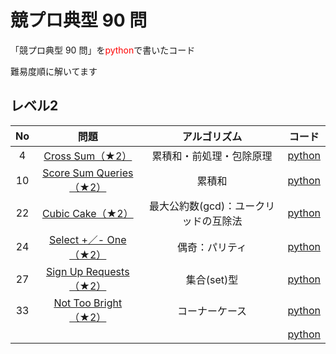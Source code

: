 # 競プロ典型 90 問

「競プロ典型 90 問」を<span style="color: red; ">python</span>で書いたコード

難易度順に解いてます

## レベル2

| No | 問題 | アルゴリズム | コード |
| :----: | :----: | :----: | :----: |
| 4 | [Cross Sum（★2）](https://atcoder.jp/contests/typical90/tasks/typical90_d) | 累積和・前処理・包除原理 | [python](https://github.com/endeavort/Typical-90-Programming-Problems-python/blob/main/Level_2/cross_sum.py) |
| 10 | [Score Sum Queries（★2）](https://atcoder.jp/contests/typical90/tasks/typical90_j) | 累積和 | [python](https://github.com/endeavort/Typical-90-Programming-Problems-python/blob/main/Level_2/score_sum_queries.py) |
| 22 | [Cubic Cake（★2）](https://atcoder.jp/contests/typical90/tasks/typical90_v) | 最大公約数(gcd)：ユークリッドの互除法 | [python](https://github.com/endeavort/Typical-90-Programming-Problems-python/blob/main/Level_2/cubic_cake.py) |
| 24 | [Select +／- One（★2）](https://atcoder.jp/contests/typical90/tasks/typical90_x) | 偶奇：パリティ | [python](https://github.com/endeavort/Typical-90-Programming-Problems-python/blob/main/Level_2/select_one.py) |
| 27 | [Sign Up Requests （★2）](https://atcoder.jp/contests/typical90/tasks/typical90_aa) | 集合(set)型 | [python](https://github.com/endeavort/Typical-90-Programming-Problems-python/blob/main/Level_2/sign_up_requests.py) |
| 33 | [Not Too Bright（★2）](https://atcoder.jp/contests/typical90/tasks/typical90_ag) | コーナーケース | [python](https://github.com/endeavort/Typical-90-Programming-Problems-python/blob/main/Level_2/not_too_bright.py) |
|  | [](https://atcoder.jp/contests/typical90/tasks/typical90_) |  | [python](https://github.com/endeavort/Typical-90-Programming-Problems-python/blob/main/Level_2/.py) |



